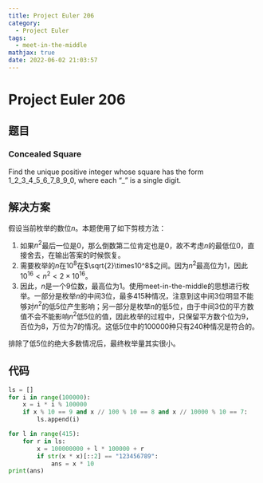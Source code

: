 ```yaml
---
title: Project Euler 206
category:
  - Project Euler
tags:
  - meet-in-the-middle
mathjax: true
date: 2022-06-02 21:03:57
---
```


<escape><!-- more --></escape>

# Project Euler 206

## 题目

### Concealed Square

Find the unique positive integer whose square has the form 1_2_3_4_5_6_7_8_9_0, where each “_” is a single digit.

## 解决方案

假设当前枚举的数位$n$。本题使用了如下剪枝方法：

1. 如果$n^2$最后一位是$0$，那么倒数第二位肯定也是$0$，故不考虑$n$的最低位$0$，直接舍去，在输出答案的时候恢复。
2. 需要枚举的$n$在$10^8$在$\sqrt{2}\times10^8$之间。因为$n^2$最高位为$1$，因此$10^{16}< n^2<2\times 10^{16}$。
3. 因此，$n$是一个$9$位数，最高位为$1$。使用meet-in-the-middle的思想进行枚举。一部分是枚举$n$的中间$3$位，最多$415$种情况，注意到这中间$3$位明显不能够对$n^2$的低$5$位产生影响；另一部分是枚举$n$的低$5$位，由于中间$3$位的平方数值不会不能影响$n^2$低$5$位的值，因此枚举的过程中，只保留平方数个位为$9$，百位为$8$，万位为$7$的情况。这低$5$位中的$100000$种只有$240$种情况是符合的。

排除了低$5$位的绝大多数情况后，最终枚举量其实很小。

## 代码

```py
ls = []
for i in range(100000):
    x = i * i % 100000
    if x % 10 == 9 and x // 100 % 10 == 8 and x // 10000 % 10 == 7:
        ls.append(i)

for l in range(415):
    for r in ls:
        x = 100000000 + l * 100000 + r
        if str(x * x)[::2] == "123456789":
            ans = x * 10
print(ans)

```
